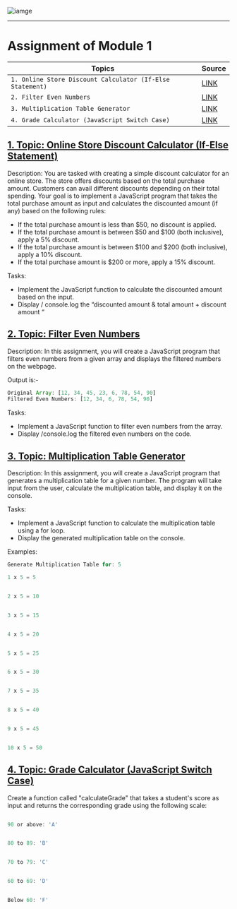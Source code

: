   ![iamge](https://blogger.googleusercontent.com/img/b/R29vZ2xl/AVvXsEi0cCI4On_Z61jU4EYIu2SW1s1rdSH3sSntKjjKuvLUBtGyD2dRI0_nYirTu2XRakN3rM_3k0P9mflItHVsKjrhiLbiT8357z97WJY9BAbvHbYq0GlwAjG3DN8DkWwRWhgS-UpfoCwEQtVQd00Ig5NxsgMWINUD5eN30wdOHXGZM0LlvfceASeLecHOeQ/w1200-h630-p-k-no-nu/360_F_84782836_Ve5462rGRdfF8l54uySIq9tuZmZDtI1F.jpg) 

-------
# Assignment of Module 1

| Topics | Source |
|---------------------------------------------------------------|-----------|
|`1. Online Store Discount Calculator (If-Else Statement)`|[LINK](/problem1.js)|
|`2. Filter Even Numbers`|[LINK](/problem2.js)|
|`3. Multiplication Table Generator`|[LINK](/problem3.js)|
|`4. Grade Calculator (JavaScript Switch Case)`|[LINK](/problem4.js)|

[1. Topic: Online Store Discount Calculator (If-Else Statement)](/problem1.js)
-------------------------------------------------------------------

Description:
You are tasked with creating a simple discount calculator for an online store. The store offers discounts based on the total purchase amount. Customers can avail different discounts depending on their total spending. Your goal is to implement a JavaScript program that takes the total purchase amount as input and calculates the discounted amount (if any) based on the following rules:

* If the total purchase amount is less than $50, no discount is applied.
* If the total purchase amount is between $50 and $100 (both inclusive), apply a 5% discount.
* If the total purchase amount is between $100 and $200 (both inclusive), apply a 10% discount.
* If the total purchase amount is $200 or more, apply a 15% discount.


Tasks:

* Implement the JavaScript function to calculate the discounted amount based on the input.
* Display / console.log the “discounted amount & total amount + discount amount “


[2. Topic: Filter Even Numbers](/problem2.js)
-------------------------------------------------------------------

Description:
In this assignment, you will create a JavaScript program that filters even numbers from a given array and displays the filtered numbers on the webpage.

Output is:-
```javascript
Original Array: [12, 34, 45, 23, 6, 78, 54, 90]
Filtered Even Numbers: [12, 34, 6, 78, 54, 90]
```
Tasks:

- Implement a JavaScript function to filter even numbers from the array.
- Display /console.log the filtered even numbers on the code.


[3. Topic: Multiplication Table Generator](/problem3.js)
-------------------------------------------------------------------

Description:
In this assignment, you will create a JavaScript program that generates a multiplication table for a given number. The program will take input from the user, calculate the multiplication table, and display it on the console.

Tasks:

- Implement a JavaScript function to calculate the multiplication table using a for loop.
- Display the generated multiplication table on the console.

Examples:
```javascript
Generate Multiplication Table for: 5

1 x 5 = 5


2 x 5 = 10


3 x 5 = 15


4 x 5 = 20


5 x 5 = 25


6 x 5 = 30


7 x 5 = 35


8 x 5 = 40


9 x 5 = 45


10 x 5 = 50

```
[4. Topic: Grade Calculator (JavaScript Switch Case)](/problem4.js)
-------------------------------------------------------------------

Create a function called "calculateGrade" that takes a student's score as input and returns the corresponding grade using the following scale:
```javascript

90 or above: 'A'


80 to 89: 'B'


70 to 79: 'C'


60 to 69: 'D'


Below 60: 'F'

```

